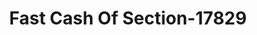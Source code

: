 ---
f_zip-code: 35771
f_state-code: AL
title: Fast Cash Of Section-17829
f_phone: 256-228-6500
f_city-only: Section
f_address: 5375 Tammy Little Dr Section
f_location-unique-id: '17829'
slug: fast-cash-of-section-17829
updated-on: '2024-05-30T13:46:58.046Z'
created-on: '2024-05-30T13:36:59.803Z'
published-on: '2024-05-30T13:54:32.469Z'
f_city-state: cms/city/section-al.md
f_company: cms/company/fast-cash-of-section.md
f_state: cms/state/alabama.md
layout: '[payday-loan].html'
tags: payday-loan
---